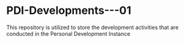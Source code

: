 # PDI-Developments---01
This repository is utilized to store the development activities that are conducted in the Personal Development Instance
